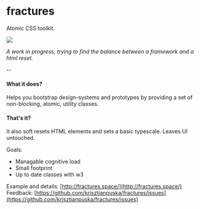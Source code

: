 # fractures
Atomic CSS toolkit.  

![](https://travis-ci.org/krisztianpuska/fractures.svg)

*A work in progress, trying to find the balance between a framework and a html reset.*

--

#### What it does?
Helps you bootstrap design-systems and prototypes by providing a set of non-blocking, atomic, utility classes.

#### That's it?
It also soft resets HTML elements and sets a basic typescale. Leaves UI untouched.

Goals:
- Managable cognitive load
- Small footprint
- Up to date classes with w3

Example and details: [http://fractures.space/](http://fractures.space/)  
Feedback: [https://github.com/krisztianpuska/fractures/issues](https://github.com/krisztianpuska/fractures/issues)
